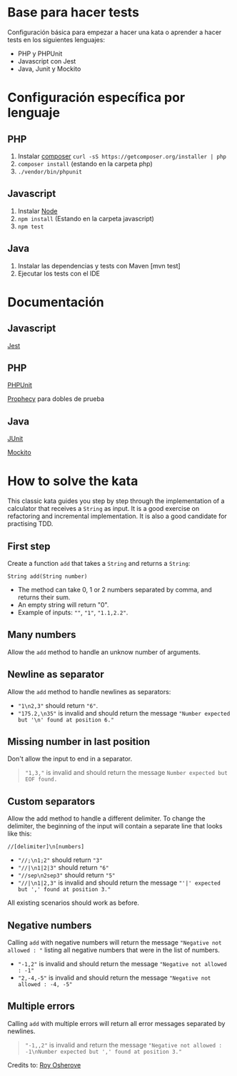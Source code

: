 # Base para hacer tests

Configuración básica para empezar a hacer una kata o aprender a hacer tests en los siguientes lenguajes:

- PHP y PHPUnit
- Javascript con Jest
- Java, Junit y Mockito

# Configuración específica por lenguaje

## PHP
1. Instalar [composer](https://getcomposer.org/) `curl -sS https://getcomposer.org/installer | php`
2. `composer install` (estando en la carpeta php)
3. `./vendor/bin/phpunit`

## Javascript
1. Instalar [Node](http://nodejs.org/)
2. `npm install` (Estando en la carpeta javascript)
3. `npm test`

## Java
1. Instalar las dependencias y tests con Maven [mvn test]
2. Ejecutar los tests con el IDE

# Documentación
## Javascript
[Jest](https://jestjs.io)

## PHP
[PHPUnit](https://phpunit.readthedocs.io/)

[Prophecy](https://github.com/phpspec/prophecy) para dobles de prueba

## Java
[JUnit](https://github.com/junit-team/junit/wiki)

[Mockito](http://site.mockito.org/mockito/docs/current/org/mockito/Mockito.html)


# How to solve the kata
This classic kata guides you step by step through the implementation of a calculator that receives a `String` as input.
It is a good exercise on refactoring and incremental implementation. It is also a good candidate for practising TDD.

## First step 
Create a function `add` that takes a `String` and returns a `String`:
```
String add(String number)
```

* The method can take 0, 1 or 2 numbers separated by comma, and returns their sum.
* An empty string will return "0".
* Example of inputs: `""`, `"1"`, `"1.1,2.2"`.

## Many numbers
Allow the `add` method to handle an unknow number of arguments.

## Newline as separator
Allow the `add` method to handle newlines as separators:

* `"1\n2,3"` should return `"6"`.
* `"175.2,\n35"` is invalid and should return the message `"Number expected but '\n' found at position 6."`

## Missing number in last position
Don't allow the input to end in a separator.

> `"1,3,"` is invalid and should return the message `Number expected but EOF found.`

## Custom separators
Allow the add method to handle a different delimiter.
To change the delimiter, the beginning of the input will contain a separate line that looks like this: 

    //[delimiter]\n[numbers]

* `"//;\n1;2"` should return `"3"`
* `"//|\n1|2|3"` should return `"6"`
* `"//sep\n2sep3"` should return `"5"`
* `"//|\n1|2,3"` is invalid and should return the message `"'|' expected but ',' found at position 3."`

All existing scenarios should work as before.

## Negative numbers
Calling `add` with negative numbers will return the message `"Negative not allowed : "` listing all negative numbers that were in the list of numbers.

* `"-1,2"` is invalid and should return the message `"Negative not allowed : -1"`
* `"2,-4,-5"` is invalid and should return the message `"Negative not allowed : -4, -5"`

## Multiple errors
Calling `add` with multiple errors will return all error messages separated by newlines.

> `"-1,,2"` is invalid and return the message `"Negative not allowed : -1\nNumber expected but ',' found at position 3."`




Credits to: [Roy Osherove](https://osherove.com/tdd-kata-1)
